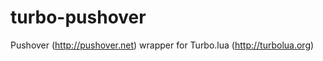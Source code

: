 turbo-pushover
==============

Pushover (http://pushover.net) wrapper for Turbo.lua (http://turbolua.org)
